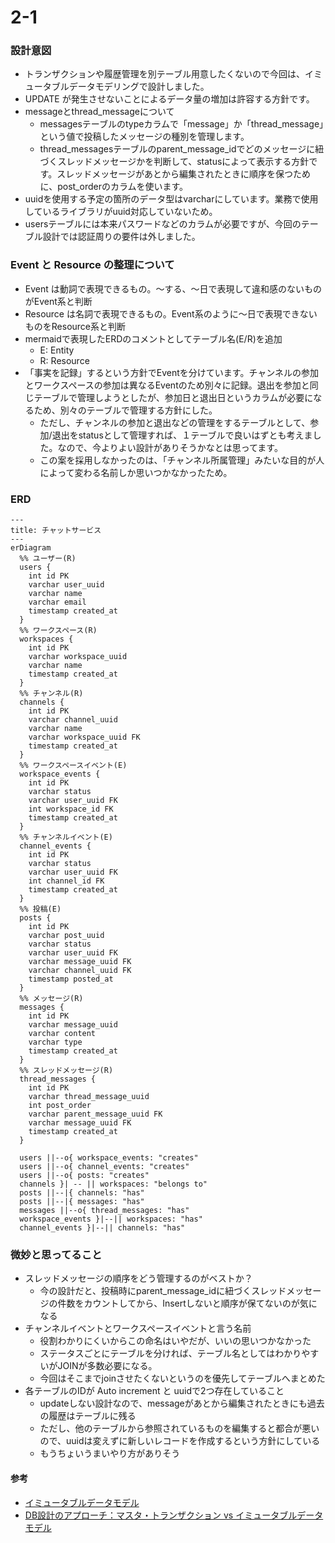 # 2-1

### 設計意図
- トランザクションや履歴管理を別テーブル用意したくないので今回は、イミュータブルデータモデリングで設計しました。
- UPDATE が発生させないことによるデータ量の増加は許容する方針です。
- messageとthread_messageについて
  - messagesテーブルのtypeカラムで「message」か「thread_message」という値で投稿したメッセージの種別を管理します。
  - thread_messagesテーブルのparent_message_idでどのメッセージに紐づくスレッドメッセージかを判断して、statusによって表示する方針です。スレッドメッセージがあとから編集されたときに順序を保つために、post_orderのカラムを使います。
- uuidを使用する予定の箇所のデータ型はvarcharにしています。業務で使用しているライブラリがuuid対応していないため。 
- usersテーブルには本来パスワードなどのカラムが必要ですが、今回のテーブル設計では認証周りの要件は外しました。

### Event と Resource の整理について
- Event は動詞で表現できるもの。〜する、〜日で表現して違和感のないものがEvent系と判断
- Resource は名詞で表現できるもの。Event系のように〜日で表現できないものをResource系と判断
- mermaidで表現したERDのコメントとしてテーブル名(E/R)を追加
  - E: Entity
  - R: Resource
- 「事実を記録」するという方針でEventを分けています。チャンネルの参加とワークスペースの参加は異なるEventのため別々に記録。退出を参加と同じテーブルで管理しようとしたが、参加日と退出日というカラムが必要になるため、別々のテーブルで管理する方針にした。
  - ただし、チャンネルの参加と退出などの管理をするテーブルとして、参加/退出をstatusとして管理すれば、１テーブルで良いはずとも考えました。なので、今よりよい設計がありそうかなとは思ってます。
  - この案を採用しなかったのは、「チャンネル所属管理」みたいな目的が人によって変わる名前しか思いつかなかったため。

### ERD

```mermaid
---
title: チャットサービス
---
erDiagram
  %% ユーザー(R)
  users {
    int id PK
    varchar user_uuid
    varchar name
    varchar email
    timestamp created_at
  }
  %% ワークスペース(R) 
  workspaces {
    int id PK
    varchar workspace_uuid
    varchar name
    timestamp created_at
  }
  %% チャンネル(R)
  channels {
    int id PK
    varchar channel_uuid
    varchar name
    varchar workspace_uuid FK
    timestamp created_at
  }
  %% ワークスペースイベント(E)
  workspace_events {
    int id PK
    varchar status
    varchar user_uuid FK
    int workspace_id FK
    timestamp created_at
  }
  %% チャンネルイベント(E)
  channel_events {
    int id PK
    varchar status
    varchar user_uuid FK
    int channel_id FK
    timestamp created_at
  }
  %% 投稿(E)
  posts {
    int id PK
    varchar post_uuid
    varchar status
    varchar user_uuid FK
    varchar message_uuid FK
    varchar channel_uuid FK
    timestamp posted_at
  }
  %% メッセージ(R)
  messages {
    int id PK
    varchar message_uuid
    varchar content
    varchar type
    timestamp created_at
  }
  %% スレッドメッセージ(R)
  thread_messages {
    int id PK
    varchar thread_message_uuid
    int post_order
    varchar parent_message_uuid FK
    varchar message_uuid FK
    timestamp created_at
  }
        
  users ||--o{ workspace_events: "creates"
  users ||--o{ channel_events: "creates"
  users ||--o{ posts: "creates"
  channels }| -- || workspaces: "belongs to"
  posts ||--|{ channels: "has"
  posts ||--|{ messages: "has"
  messages ||--o{ thread_messages: "has"
  workspace_events }|--|| workspaces: "has"
  channel_events }|--|| channels: "has"
```

### 微妙と思ってること
- スレッドメッセージの順序をどう管理するのがベストか？
  - 今の設計だと、投稿時にparent_message_idに紐づくスレッドメッセージの件数をカウントしてから、Insertしないと順序が保てないのが気になる
- チャンネルイベントとワークスペースイベントと言う名前
  - 役割わかりにくいからこの命名はいやだが、いいの思いつかなかった
  - ステータスごとにテーブルを分ければ、テーブル名としてはわかりやすいがJOINが多数必要になる。
  - 今回はそこまでjoinさせたくないというのを優先してテーブルへまとめた
- 各テーブルのIDが Auto increment と uuidで2つ存在していること
  - updateしない設計なので、messageがあとから編集されたときにも過去の履歴はテーブルに残る
  - ただし、他のテーブルから参照されているものを編集すると都合が悪いので、uuidは変えずに新しいレコードを作成するという方針にしている
  - もうちょいうまいやり方がありそう

#### 参考
- [イミュータブルデータモデル](https://scrapbox.io/kawasima/%E3%82%A4%E3%83%9F%E3%83%A5%E3%83%BC%E3%82%BF%E3%83%96%E3%83%AB%E3%83%87%E3%83%BC%E3%82%BF%E3%83%A2%E3%83%87%E3%83%AB)
- [DB設計のアプローチ：マスタ・トランザクション vs イミュータブルデータモデル](https://qiita.com/tonbi_attack/items/59439398a4899506de0e)